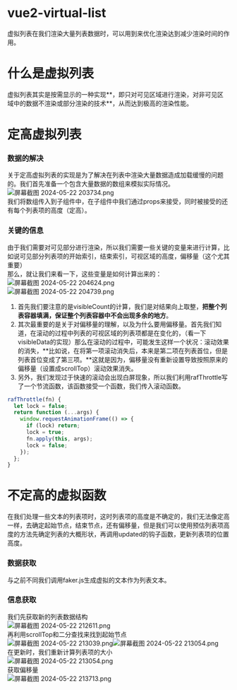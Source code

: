# vue2-virtual-list

虚拟列表在我们渲染大量列表数据时，可以用到来优化渲染达到减少渲染时间的作用。
<a name="X5H3n"></a>

# 什么是虚拟列表

虚拟列表其实是按需显示的一种实现**，即只对可见区域进行渲染，对非可见区域中的数据不渲染或部分渲染的技术**，从而达到极高的渲染性能。
<a name="xqaVH"></a>

# 定高虚拟列表

<a name="DKa8S"></a>

### 数据的解决

 关于定高虚拟列表的实现是为了解决在列表中渲染大量数据造成加载缓慢的问题的。我们首先准备一个包含大量数据的数组来模拟实际情况。<br />![屏幕截图 2024-05-22 203734.png](https://cdn.nlark.com/yuque/0/2024/png/40660095/1716381445279-429c6f6a-8fd1-44bd-b378-bbfafda926b6.png#averageHue=%23252830&clientId=u25dc4089-44af-4&from=ui&id=u49023f38&originHeight=281&originWidth=1275&originalType=binary&ratio=1.5&rotation=0&showTitle=false&size=50120&status=done&style=none&taskId=ubfbc09ef-8b88-4885-abbd-3ebb9ef700f&title=)<br />我们将数组传入到子组件中，在子组件中我们通过props来接受，同时被接受的还有每个列表项的高度（定高）。
<a name="zCx0j"></a>

### 关键的信息

由于我们需要对可见部分进行渲染，所以我们需要一些关键的变量来进行计算，比如说可见部分列表项的开始索引，结束索引，可视区域的高度，偏移量（这个尤其重要）<br />那么，就让我们来看一下，这些变量是如何计算出来的：<br />![屏幕截图 2024-05-22 204624.png](https://cdn.nlark.com/yuque/0/2024/png/40660095/1716381969594-6d51703b-af7f-4d87-b035-1666a8bfbeec.png#averageHue=%2325282f&clientId=u25dc4089-44af-4&from=ui&id=ubabfe8e4&originHeight=571&originWidth=1446&originalType=binary&ratio=1.5&rotation=0&showTitle=false&size=99486&status=done&style=none&taskId=udd5a9141-46e4-4ca1-82b9-28454017b42&title=)<br />![屏幕截图 2024-05-22 204739.png](https://cdn.nlark.com/yuque/0/2024/png/40660095/1716382040061-b5e086ea-accf-4e86-9ce7-503a5dbe7ed8.png#averageHue=%2324282f&clientId=u25dc4089-44af-4&from=ui&id=ua15bfc25&originHeight=941&originWidth=1886&originalType=binary&ratio=1.5&rotation=0&showTitle=false&size=146198&status=done&style=none&taskId=u32a6fe9f-d2e6-4e6c-8703-389a9cacec5&title=)

1. 首先我们要注意的是visibleCount的计算，我们是对结果向上取整，**把整个列表容器填满，保证整个列表容器中不会出现多余的地方**。
2. 其次最重要的是关于对偏移量的理解，以及为什么要用偏移量。首先我们知道，在滚动的过程中列表的可视区域的列表项都是在变化的，（看一下visibleData的实现）那么在滚动的过程中，可能发生这样一个状况：滚动效果的消失，**比如说，在将第一项滚动消失后，本来是第二项在列表首位，但是 列表首位变成了第三项。**这就是因为，偏移量没有重新设置导致按照原来的偏移量（设置成scrollTop）滚动效果消失。
3. 另外，我们发现过于快速的滚动会出现白屏现象，所以我们利用rafThrottle写了一个节流函数，该函数接受一个函数，我们传入滚动函数。

```javascript
rafThrottle(fn) {
  let lock = false;
  return function (...args) {
    window.requestAnimationFrame(() => {
      if (lock) return;
      lock = true;
      fn.apply(this, args);
      lock = false;
    });
  };
}
```

<a name="AH6nm"></a>

# 不定高的虚拟函数

在我们处理一些文本的列表项时，这时列表项的高度是不确定的，我们无法像定高一样，去确定起始节点，结束节点，还有偏移量，但是我们可以使用预估列表项高度的方法先确定列表的大概形状，再调用updated的钩子函数，更新列表项的位置高度。
<a name="wkr6r"></a>

### 数据获取

与之前不同我们调用faker.js生成虚拟的文本作为列表文本。
<a name="tHrsy"></a>

### 信息获取

我们先获取新的列表数据结构<br />![屏幕截图 2024-05-22 212611.png](https://cdn.nlark.com/yuque/0/2024/png/40660095/1716384380446-6d7cc5a4-07b5-4537-9c19-631005158c44.png#averageHue=%2324282f&clientId=u25dc4089-44af-4&from=ui&id=u2f917d9a&originHeight=479&originWidth=1228&originalType=binary&ratio=1.5&rotation=0&showTitle=false&size=60967&status=done&style=none&taskId=u472af6ed-dec2-43da-8756-d0168884be1&title=)<br />再利用scrollTop和二分查找来找到起始节点<br />![屏幕截图 2024-05-22 213039.png](https://cdn.nlark.com/yuque/0/2024/png/40660095/1716384634615-965b2d13-27b2-4d96-a27b-72ea794fd3fc.png#averageHue=%23252931&clientId=u25dc4089-44af-4&from=ui&id=uacdfcd58&originHeight=260&originWidth=1312&originalType=binary&ratio=1.5&rotation=0&showTitle=false&size=44677&status=done&style=none&taskId=u36e13792-5eee-4a4a-81bf-73de5f93baf&title=)![屏幕截图 2024-05-22 213054.png](https://cdn.nlark.com/yuque/0/2024/png/40660095/1716384634623-b952152e-4417-4ba1-99cd-6aade73c6233.png#averageHue=%23252830&clientId=u25dc4089-44af-4&from=ui&id=ud037bda6&originHeight=1072&originWidth=1185&originalType=binary&ratio=1.5&rotation=0&showTitle=false&size=127691&status=done&style=none&taskId=u19feee9e-9a20-4878-92c2-2cd8368c0ad&title=)<br />在更新时，我们重新计算列表项的大小<br />![屏幕截图 2024-05-22 213054.png](https://cdn.nlark.com/yuque/0/2024/png/40660095/1716384798741-bafa24bc-3800-40d6-9aa6-cc48954ceb07.png#averageHue=%23252830&clientId=u25dc4089-44af-4&from=ui&id=u47137b13&originHeight=1072&originWidth=1185&originalType=binary&ratio=1.5&rotation=0&showTitle=false&size=127691&status=done&style=none&taskId=u09b83553-3e39-49f6-8eb6-bc919adb06c&title=)<br />获取偏移量<br />![屏幕截图 2024-05-22 213713.png](https://cdn.nlark.com/yuque/0/2024/png/40660095/1716385011553-f39e18b3-0f59-4176-baf7-fd47ae5d7a90.png#averageHue=%23252830&clientId=u25dc4089-44af-4&from=ui&id=u4b8f4a61&originHeight=646&originWidth=2167&originalType=binary&ratio=1.5&rotation=0&showTitle=false&size=122238&status=done&style=none&taskId=u1ab880a5-7b5a-4b42-a530-1be241d03c5&title=)



